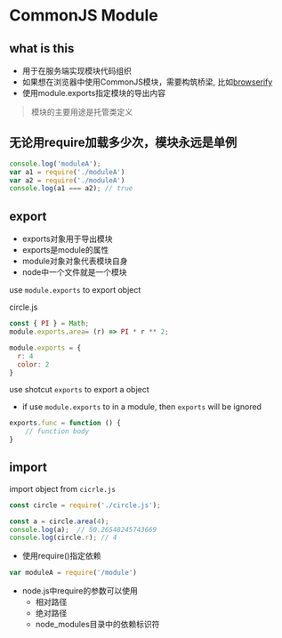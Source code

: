 # CommonJS Module

## what is this

- 用于在服务端实现模块代码组织
- 如果想在浏览器中使用CommonJS模块，需要构筑桥梁, 比如[browserify](npm-browserify.md)
- 使用module.exports指定模块的导出内容

> 模块的主要用途是托管类定义

## 无论用require加载多少次，模块永远是单例

```javascript
console.log('moduleA');
var a1 = require('./moduleA')
var a2 = require('./moduleA')
console.log(a1 === a2); // true
```


## export

- exports对象用于导出模块
- exports是module的属性
- module对象对象代表模块自身
- node中一个文件就是一个模块

use `module.exports` to export object

circle.js

```js
const { PI } = Math;
module.exports.area= (r) => PI * r ** 2;

module.exports = {
  r: 4
  color: 2
}
```

use shotcut `exports` to export a object

- if use `module.exports` to in a module, then `exports` will be ignored

```javascript
exports.func = function () {
    // function body
}
```

## import

import object from `cicrle.js`

```js
const circle = require('./circle.js');

const a = circle.area(4);
console.log(a);  // 50.26548245743669
console.log(circle.r); // 4
```


- 使用require()指定依赖

```javascript
var moduleA = require('/module')
```
- node.js中require的参数可以使用
  - 相对路径
  - 绝对路径
  - node_modules目录中的依赖标识符